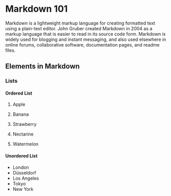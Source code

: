 # Markdown 101

Markdown is a lightweight markup language for creating formatted text using a plain-text editor. John Gruber created Markdown in 2004 as a markup language that is easier to read in its source code form. Markdown is widely used for blogging and instant messaging, and also used elsewhere in online forums, collaborative software, documentation pages, and readme files.

## Elements in Markdown

### Lists

#### Ordered List

1. Apple

1. Banana

1. Strawberry

1. Nectarine

1. Watermelon

#### Unordered List

- London
- Düsseldorf
- Los Angeles
- Tokyo
- New York
